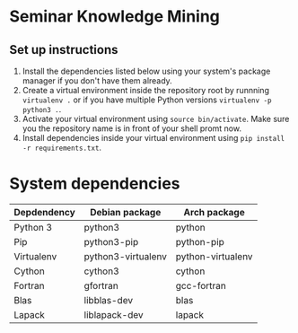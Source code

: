 Seminar Knowledge Mining
========================

Set up instructions
-------------------

1. Install the dependencies listed below using your system's package manager if
you don't have them already.
2. Create a virtual environment inside the repository root by runnning
`virtualenv .` or if you have multiple Python versions `virtualenv -p python3
.`.
3. Activate your virtual environment using `source bin/activate`. Make sure you
the repository name is in front of your shell promt now.
4. Install dependencies inside your virtual environment using `pip install -r
requirements.txt`.

# System dependencies

| Depdendency |   Debian package   |    Arch package   |
| ----------- | ------------------ | ----------------- |
| Python 3    | python3            | python            |
| Pip         | python3-pip        | python-pip        |
| Virtualenv  | python3-virtualenv | python-virtualenv |
| Cython      | cython3            | cython            |
| Fortran     | gfortran           | gcc-fortran       |
| Blas        | libblas-dev        | blas              |
| Lapack      | liblapack-dev      | lapack            |
